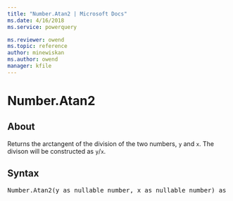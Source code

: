 ```yaml
---
title: "Number.Atan2 | Microsoft Docs"
ms.date: 4/16/2018
ms.service: powerquery

ms.reviewer: owend
ms.topic: reference
author: minewiskan
ms.author: owend
manager: kfile
---
```

# Number.Atan2

  
## About  
Returns the arctangent of the division of the two numbers, `y` and `x`. The divison will be constructed as `y`/`x`.
 
  
## Syntax

<pre>
Number.Atan2(y as nullable number, x as nullable number) as nullable number
</pre>
  

  
